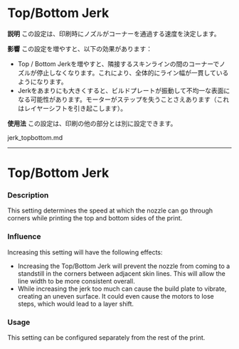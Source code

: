 Top/Bottom Jerk
====
**説明**
この設定は、印刷時にノズルがコーナーを通過する速度を決定します。

**影響**
この設定を増やすと、以下の効果があります：
* Top / Bottom Jerkを増やすと、隣接するスキンラインの間のコーナーでノズルが停止しなくなります。これにより、全体的にライン幅が一貫しているようになります。
* Jerkをあまりにも大きくすると、ビルドプレートが振動して不均一な表面になる可能性があります。モーターがステップを失うことさえあります（これはレイヤーシフトを引き起こします）。

**使用法**
この設定は、印刷の他の部分とは別に設定できます。

jerk_topbottom.md

-----

Top/Bottom Jerk
====
### **Description**
This setting determines the speed at which the nozzle can go through corners while printing the top and bottom sides of the print.

### **Influence**
Increasing this setting will have the following effects:
* Increasing the Top/Bottom Jerk will prevent the nozzle from coming to a standstill in the corners between adjacent skin lines. This will allow the line width to be more consistent overall. 
* While increasing the jerk too much can cause the build plate to vibrate, creating an uneven surface. It could even cause the motors to lose steps, which would lead to a layer shift.

### **Usage**
This setting can be configured separately from the rest of the print.